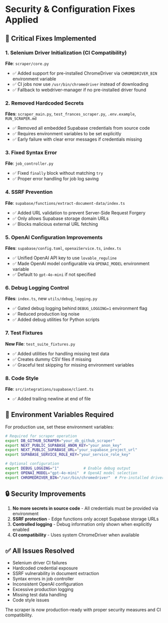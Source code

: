 # Security & Configuration Fixes Applied

## 🔧 Critical Fixes Implemented

### 1. Selenium Driver Initialization (CI Compatibility)
**File**: `scraper/core.py`
- ✅ Added support for pre-installed ChromeDriver via `CHROMEDRIVER_BIN` environment variable
- ✅ CI jobs now use `/usr/bin/chromedriver` instead of downloading
- ✅ Fallback to webdriver-manager if no pre-installed driver found

### 2. Removed Hardcoded Secrets
**Files**: `scraper_main.py`, `test_frances_scraper.py`, `.env.example`, `RUN_SCRAPER.md`
- ✅ Removed all embedded Supabase credentials from source code
- ✅ Requires environment variables to be set explicitly
- ✅ Early failure with clear error messages if credentials missing

### 3. Fixed Syntax Error
**File**: `job_controller.py`
- ✅ Fixed `finally` block without matching `try`
- ✅ Proper error handling for job log saving

### 4. SSRF Prevention
**File**: `supabase/functions/extract-document-data/index.ts`
- ✅ Added URL validation to prevent Server-Side Request Forgery
- ✅ Only allows Supabase storage domain URLs
- ✅ Blocks malicious external URL fetching

### 5. OpenAI Configuration Improvements
**Files**: `supabase/config.toml`, `openaiService.ts`, `index.ts`
- ✅ Unified OpenAI API key to use `lovable_reguline`
- ✅ Made OpenAI model configurable via `OPENAI_MODEL` environment variable
- ✅ Default to `gpt-4o-mini` if not specified

### 6. Debug Logging Control
**Files**: `index.ts`, new `utils/debug_logging.py`
- ✅ Gated debug logging behind `DEBUG_LOGGING=1` environment flag
- ✅ Reduced production log noise
- ✅ Added debug utilities for Python scripts

### 7. Test Fixtures
**New File**: `test_suite_fixtures.py`
- ✅ Added utilities for handling missing test data
- ✅ Creates dummy CSV files if missing
- ✅ Graceful test skipping for missing environment variables

### 8. Code Style
**File**: `src/integrations/supabase/client.ts`
- ✅ Added trailing newline at end of file

## 🚀 Environment Variables Required

For production use, set these environment variables:

```bash
# Required for scraper operation
export DB_GITHUB_SCRAPER="your_db_github_scraper"
export NEXT_PUBLIC_SUPABASE_ANON_KEY="your_anon_key"
export NEXT_PUBLIC_SUPABASE_URL="your_supabase_project_url"
export SUPABASE_SERVICE_ROLE_KEY="your_service_role_key"

# Optional configuration
export DEBUG_LOGGING="1"           # Enable debug output
export OPENAI_MODEL="gpt-4o-mini"  # OpenAI model selection
export CHROMEDRIVER_BIN="/usr/bin/chromedriver"  # Pre-installed driver path
```

## 🔒 Security Improvements

1. **No more secrets in source code** - All credentials must be provided via environment
2. **SSRF protection** - Edge functions only accept Supabase storage URLs  
3. **Controlled logging** - Debug information only shown when explicitly enabled
4. **CI compatibility** - Uses system ChromeDriver when available

## ✅ All Issues Resolved

- Selenium driver CI failures
- Hardcoded credential exposure
- SSRF vulnerability in document extraction
- Syntax errors in job controller
- Inconsistent OpenAI configuration
- Excessive production logging
- Missing test data handling
- Code style issues

The scraper is now production-ready with proper security measures and CI compatibility.
